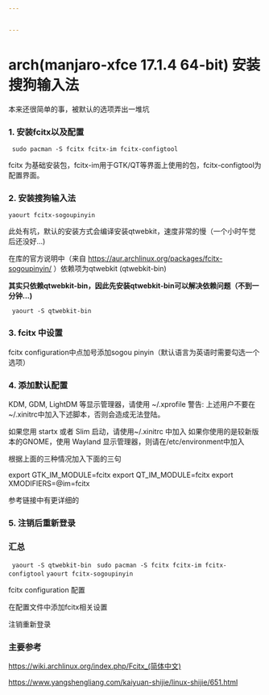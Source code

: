 ```yaml
---


---
```



# arch(manjaro-xfce 17.1.4 64-bit) 安装搜狗输入法


本来还很简单的事，被默认的选项弄出一堆坑

### 1. 安装fcitx以及配置

` sudo pacman -S fcitx fcitx-im fcitx-configtool`

fcitx 为基础安装包，fcitx-im用于GTK/QT等界面上使用的包，fcitx-configtool为配置界面。


### 2. 安装搜狗输入法

` yaourt fcitx-sogoupinyin `

此处有坑，默认的安装方式会编译安装qtwebkit，速度非常的慢（一个小时午觉后还没好...)

在库的官方说明中（来自 https://aur.archlinux.org/packages/fcitx-sogoupinyin/ ）依赖项为qtwebkit (qtwebkit-bin)

**其实只依赖qtwebkit-bin，因此先安装qtwebkit-bin可以解决依赖问题（不到一分钟...)**

` yaourt -S qtwebkit-bin`

### 3. fcitx 中设置

fcitx configuration中点加号添加sogou pinyin（默认语言为英语时需要勾选一个选项）

### 4. 添加默认配置

KDM, GDM, LightDM 等显示管理器，请使用 ~/.xprofile
警告: 上述用户不要在~/.xinitrc中加入下述脚本，否则会造成无法登陆。

如果您用 startx 或者 Slim 启动，请使用~/.xinitrc 中加入
如果你使用的是较新版本的GNOME，使用 Wayland 显示管理器，则请在/etc/environment中加入


根据上面的三种情况加入下面的三句

> 
export GTK_IM_MODULE=fcitx
export QT_IM_MODULE=fcitx
export XMODIFIERS=@im=fcitx

参考链接中有更详细的

### 5. 注销后重新登录

### 汇总
` yaourt -S qtwebkit-bin`
` sudo pacman -S fcitx fcitx-im fcitx-configtool`
` yaourt fcitx-sogoupinyin `

fcitx configuration 配置

在配置文件中添加fcitx相关设置

注销重新登录

### 主要参考

https://wiki.archlinux.org/index.php/Fcitx_(简体中文)

https://www.yangshengliang.com/kaiyuan-shijie/linux-shijie/651.html



